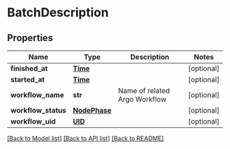 # BatchDescription

## Properties
Name | Type | Description | Notes
------------ | ------------- | ------------- | -------------
**finished_at** | [**Time**](Time.md) |  | [optional] 
**started_at** | [**Time**](Time.md) |  | [optional] 
**workflow_name** | **str** | Name of related Argo Workflow | [optional] 
**workflow_status** | [**NodePhase**](NodePhase.md) |  | [optional] 
**workflow_uid** | [**UID**](UID.md) |  | [optional] 

[[Back to Model list]](../README.md#documentation-for-models) [[Back to API list]](../README.md#documentation-for-api-endpoints) [[Back to README]](../README.md)


